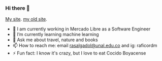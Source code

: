 ### Hi there 👋

[My site](https://rafasalgado.github.io/my-site/).
[my old site](https://rafasalgado.github.io/personal/).

- 🔭 I am currently working in Mercado Libre as a Software Engineer
- 🌱 I’m currently learning machine learning 
- 💬 Ask me about travel, nature and books
- 📫 How to reach me: email rasalgadol@unal.edu.co  and ig: raficordm
- ⚡ Fun fact:  I know it's crazy, but I love to eat Cocido Boyacense

